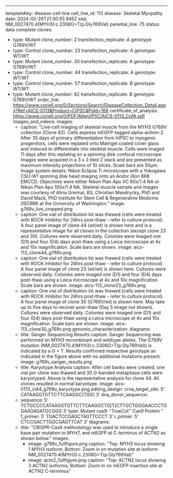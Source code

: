 ---
templateKey: disease-cell-line
cell_line_id: 113
disease: Skeletal Myopathy
date: 2024-02-26T21:30:55.945Z
snp: NM_0027470.4(MYH3):c.2306G>T(p.Gly769Val)
parental_line: 75
status: data complete
clones:
  - type: Mutant
    clone_number: 2
    transfection_replicate: A
    genotype: G769V/WT
  - type: Control
    clone_number: 23
    transfection_replicate: A
    genotype: WT/WT
  - type: Mutant
    clone_number: 30
    transfection_replicate: A
    genotype: G769V/WT
  - type: Control
    clone_number: 44
    transfection_replicate: A
    genotype: WT/WT
  - type: Control
    clone_number: 57
    transfection_replicate: B
    genotype: WT/WT
  - type: Mutant
    clone_number: 82
    transfection_replicate: B
    genotype: G769V/WT
order_link: https://www.coriell.org/0/Sections/Search/DiseaseCollection_Detail.aspx?Ref=AICS-0113&Product=CiPSC&PgId=166
certificate_of_analysis: https://www.coriell.org/0/PDF/Allen/iPSC/AICS-0113_CofA.pdf
images_and_videos:
  images:
    - caption: "Live-cell imaging of skeletal muscle from the MYH3 G769V collection
        (Clone 82). Cells express mEGFP-tagged alpha-actinin-2. After 35 days of
        primary differentiation from hiPSC to myogenic progenitors, cells were
        replated onto Matrigel coated cover glass and induced to differentiate
        into skeletal muscle. Cells were imaged 11 days after this replating on
        a spinning disk confocal microscope. Images were acquired in a 3 x 3
        tiled Z stack and are presented as maximum intensity projections of 10
        slices. Scale bars are 50µm. Image system details: Nikon Eclipse Ti
        microscope with a Yokogawa CSU-W1 spinning disk head imaging onto an
        Andor iXon 888 EMCCD. Objectives were either Nikon Plan Apo VC 60x/1.4
        NA or Nikon Plan Apo 100x/1.4 NA. Skeletal muscle sample and images was
        courtesy of Alina Greimal, BS, Christian Mandrycky, PhD and David Mack,
        PhD Institute for Stem Cell & Regenerative Medicine (ISCRM) at the
        University of Washington."
      image: g769v_live_cropped.png
    - caption: One vial of distribution lot was thawed (cells were treated with ROCK
        inhibitor for 24hrs post-thaw - refer to culture protocol). A four panel
        image of clone 44 (wt/wt) is shown here and is a representative image
        for all clones in the collection (except clone 23 and 30). Cultures were
        observed daily. Colonies were imaged one (D1) and four (D4) days
        post-thaw using a Leica microscope at 4x and 10x magnification. Scale
        bars are shown.
      image: aics-113_clone44_g769v.png
    - caption: One vial of distribution lot was thawed (cells were treated with ROCK
        inhibitor for 24hrs post-thaw - refer to culture protocol).  A four
        panel image of clone 23 (wt/wt) is shown here. Cultures were observed
        daily. Colonies were imaged one (D1) and four (D4) days post-thaw using
        a Leica microscope at 4x and 10x magnification. Scale bars are shown.
      image: aics-113_clone23_g769v.png
    - caption: One vial of distribution lot was thawed (cells were treated with ROCK
        inhibitor for 24hrs post-thaw - refer to culture protocol). A four panel
        image of clone 30 (G769V/wt) is shown here. May take up to five days to
        recover post-thaw (Day 5 image not shown). Cultures were observed daily.
        Colonies were imaged one (D1) and four (D4) days post-thaw using a Leica
        microscope at 4x and 10x magnification. Scale bars are shown.
      image: aics-113_clone30_g769v.png
genomic_characterization:
  diagrams:
    - title: Sanger Sequencing Results
      caption: Sanger Sequencing was performed on MYH3 recombinant and wildtype
        alleles. The G769V mutation (NM_0027470.4(MYH3):c.2306G>T(p.Gly769Val))
        is indicated by a G > T. Results confirmed respective genotype as
        indicated in the figure above with no additional mutations present. 
      image: g769v_sanger_results.png
    - title: Karyotype Analysis
      caption: After cell banks were created, one vial per clone was thawed and 30
        G-banded metaphase cells were karyotyped. Above is the representative
        analysis for clone 44. All clones resulted in normal karyotype.
      image: aics-0113_cl44_g769v_karyotype.png
editing_design:
  crna_target_site: 5’ CATAAGGTGTTCTTCAAGGC[TGG] 3’
  dna_donor_sequence:
    - sequence: 5’ TCTGCCCCATAAGGTGTTCTTCAAGGCTG[T]CTTGCTGGGAACCCTGGAAGAGATGCGGG 3’
      type: Mutant
  cas9: "TrueCut™ Cas9 Protein "
  f_primer: 5’ TGACTCCGAGCTAGTTCCCT 3’
  r_primer: 5’ CTCCGACTTGGCGAGTTCAT 3’
  diagrams:
    - title: "CRISPR-Cas9 methodology was used to introduce a single base pair mutation to MYH7, and mEGFP at C-terminus of ACTN2 as shown below."
      images:
        - image: g769v_fullfigure.png
          caption: "Top: MYH3 locus showing 1 MYH3 isoform; Bottom: Zoom in on mutation site at isoform NM_0027470.4(MYH3):c.2306G>T(p.Gly769Val)"
        - image: actn2_fullfigure.png
          caption: "Top: ACTN2 locus showing 3 ACTN2 isoforms; Bottom: Zoom in on mEGFP insertion site at ACTN2 C-terminus"